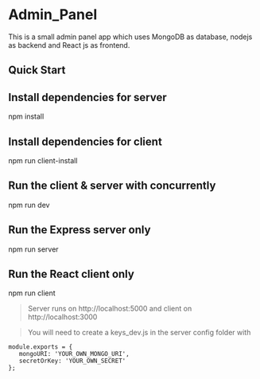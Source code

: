 # Admin_Panel
This is a small admin panel app which uses MongoDB as database, nodejs as backend and React js as frontend.

## Quick Start

## Install dependencies for server
npm install

## Install dependencies for client
npm run client-install

## Run the client & server with concurrently
npm run dev

## Run the Express server only
npm run server

## Run the React client only
npm run client

> Server runs on http://localhost:5000 and client on http://localhost:3000

> You will need to create a keys_dev.js in the server config folder with

```
module.exports = { 
   mongoURI: 'YOUR_OWN_MONGO_URI', 
   secretOrKey: 'YOUR_OWN_SECRET'  
};
```
